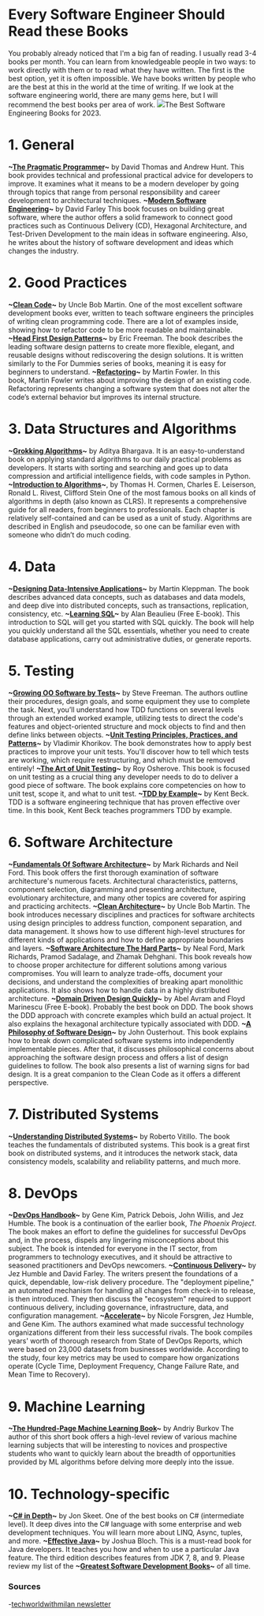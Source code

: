 # Every Software Engineer Should Read these Books


You probably already noticed that I'm a big fan of reading. I usually read 3-4 books per month. You can learn from knowledgeable people in two ways: to work directly with them or to read what they have written. The first is the best option, yet it is often impossible. We have books written by people who are the best at this in the world at the time of writing. If we look at the software engineering world, there are many gems here, but I will recommend the best books per area of work.
![](c16cb4c1-862b-49ab-b3f1-73b9ce6c2c36_3528x2871.jpeg.webp)[](https://substackcdn.com/image/fetch/f_auto,q_auto:good,fl_progressive:steep/https%3A%2F%2Fsubstack-post-media.s3.amazonaws.com%2Fpublic%2Fimages%2Fc16cb4c1-862b-49ab-b3f1-73b9ce6c2c36_3528x2871.jpeg)The Best Software Engineering Books for 2023.
# 1. General


**~[The Pragmatic Programmer](https://www.amazon.com/Pragmatic-Programmer-journey-mastery-Anniversary/dp/0135957052?crid=KJ9J5I3C18P1&keywords=The+Pragmatic+Programmer&qid=1677334440&s=books&sprefix=the+pragmatic+programmer+,stripbooks-intl-ship,249&sr=1-1&linkCode=sl1&tag=milanmilanovi-20&linkId=cb719f22c07be4dc51294d6a5852a3f0&language=en_US&ref_=as_li_ss_tl)~** by David Thomas and Andrew Hunt.
This book provides technical and professional practical advice for developers to improve. It examines what it means to be a modern developer by going through topics that range from personal responsibility and career development to architectural techniques.
**~[Modern Software Engineering](https://amzn.to/3kqZaQ6)~** by David Farley
This book focuses on building great software, where the author offers a solid framework to connect good practices such as Continuous Delivery (CD), Hexagonal Architecture, and Test-Driven Development to the main ideas in software engineering. Also, he writes about the history of software development and ideas which changes the industry.
# 2. Good Practices


**~[Clean Code](https://amzn.to/3KyVoyV)~** by Uncle Bob Martin.
One of the most excellent software development books ever, written to teach software engineers the principles of writing clean programming code. There are a lot of examples inside, showing how to refactor code to be more readable and maintainable.
**~[Head First Design Patterns](https://amzn.to/3Kzq2YX)~** by Eric Freeman.
The book describes the leading software design patterns to create more flexible, elegant, and reusable designs without rediscovering the design solutions. It is written similarly to the For Dummies series of books, meaning it is easy for beginners to understand.
**~[Refactoring](https://amzn.to/3m8bAgo)~** by Martin Fowler.
In this book, Martin Fowler writes about improving the design of an existing code. Refactoring represents changing a software system that does not alter the code’s external behavior but improves its internal structure.
# 3. Data Structures and Algorithms


**~[Grokking Algorithms](https://amzn.to/3ksUw4e)~** by Aditya Bhargava.
It is an easy-to-understand book on applying standard algorithms to our daily practical problems as developers. It starts with sorting and searching and goes up to data compression and artificial intelligence fields, with code samples in Python.
**~[Introduction to Algorithms](https://www.amazon.com/Introduction-Algorithms-fourth-Thomas-Cormen/dp/026204630X?crid=1LM7G3X1ECXIE&keywords=introduction+to+algorithms&qid=1675253683&s=books&sprefix=introduction+to+algorithms,stripbooks-intl-ship,185&sr=1-1&linkCode=sl1&tag=milanmilanovi-20&linkId=0bea5fe0ded3765ad9fa191e2528f539&language=en_US&ref_=as_li_ss_tl)~**, by Thomas H. Cormen, Charles E. Leiserson, Ronald L. Rivest, Clifford Stein
One of the most famous books on all kinds of algorithms in depth (also known as CLRS). It represents a comprehensive guide for all readers, from beginners to professionals. Each chapter is relatively self-contained and can be used as a unit of study. Algorithms are described in English and pseudocode, so one can be familiar even with someone who didn’t do much coding.
# 4. Data


**~[Designing Data-Intensive Applications](https://amzn.to/41uO65o)~** by Martin Kleppman.
The book describes advanced data concepts, such as databases and data models, and deep dive into distributed concepts, such as transactions, replication, consistency, etc.
**~[Learning SQL](http://www.r-5.org/files/books/computers/languages/sql/mysql/Alan_Beaulieu-Learning_SQL-EN.pdf)~** by Alan Beaulieu (Free E-book).
This introduction to SQL will get you started with SQL quickly. The book will help you quickly understand all the SQL essentials, whether you need to create database applications, carry out administrative duties, or generate reports.
# 5. Testing


**~[Growing OO Software by Tests](https://amzn.to/3xRVaeB)~** by Steve Freeman.
The authors outline their procedures, design goals, and some equipment they use to complete the task. Next, you’ll understand how TDD functions on several levels through an extended worked example, utilizing tests to direct the code's features and object-oriented structure and mock objects to find and then define links between objects.
**~[Unit Testing Principles, Practices, and Patterns](https://amzn.to/3ZBZYAJ)~** by Vladimir Khorikov.
The book demonstrates how to apply best practices to improve your unit tests. You'll discover how to tell which tests are working, which require restructuring, and which must be removed entirely!
**~[The Art of Unit Testing](https://amzn.to/3kr7m2K)~** by Roy Osherove.
This book is focused on unit testing as a crucial thing any developer needs to do to deliver a good piece of software. The book explains core competencies on how to unit test, scope it, and what to unit test.
**~[TDD by Example](https://amzn.to/3EEHwiC)~** by Kent Beck.
TDD is a software engineering technique that has proven effective over time. In this book, Kent Beck teaches programmers TDD by example.
# 6. Software Architecture


**~[Fundamentals Of Software Architecture](https://amzn.to/3xQ1EuD)~** by Mark Richards and Neil Ford.
This book offers the first thorough examination of software architecture's numerous facets. Architectural characteristics, patterns, component selection, diagramming and presenting architecture, evolutionary architecture, and many other topics are covered for aspiring and practicing architects.
**~[Clean Architecture](https://amzn.to/3ERwsPw)~** by Uncle Bob Martin.
The book introduces necessary disciplines and practices for software architects using design principles to address function, component separation, and data management. It shows how to use different high-level structures for different kinds of applications and how to define appropriate boundaries and layers.
**~[Software Architecture The Hard Parts](https://amzn.to/3Zmg15r)~** by Neal Ford, Mark Richards, Pramod Sadalage, and Zhamak Dehghani.
This book reveals how to choose proper architecture for different solutions among various compromises. You will learn to analyze trade-offs, document your decisions, and understand the complexities of breaking apart monolithic applications. It also shows how to handle data in a highly distributed architecture.
**~[Domain Driven Design Quickly](https://www.infoq.com/minibooks/domain-driven-design-quickly/)~** by Abel Avram and Floyd Marinescu (Free E-book).
Probably the best book on DDD. The book shows the DDD approach with concrete examples which build an actual project. It also explains the hexagonal architecture typically associated with DDD.
**~[A Philosophy of Software Design](https://amzn.to/3IopUZm)~** by John Ousterhout.
This book explains how to break down complicated software systems into independently implementable pieces. After that, it discusses philosophical concerns about approaching the software design process and offers a list of design guidelines to follow. The book also presents a list of warning signs for bad design. It is a great companion to the Clean Code as it offers a different perspective.
# 7. Distributed Systems


**~[Understanding Distributed Systems](https://amzn.to/3XZOFkG)~** by Roberto Vitillo.
The book teaches the fundamentals of distributed systems. This book is a great first book on distributed systems, and it introduces the network stack, data consistency models, scalability and reliability patterns, and much more.
# 8. DevOps


**~[DevOps Handbook](https://amzn.to/3m4iJ16)~** by Gene Kim, Patrick Debois, John Willis, and Jez Humble.
The book is a continuation of the earlier book, *The Phoenix Project*. The book makes an effort to define the guidelines for successful DevOps and, in the process, dispels any lingering misconceptions about this subject. The book is intended for everyone in the IT sector, from programmers to technology executives, and it should be attractive to seasoned practitioners and DevOps newcomers.
**~[Continuous Delivery](https://amzn.to/3ECoVUo)~** by Jez Humble and David Farley.
The writers present the foundations of a quick, dependable, low-risk delivery procedure. The "deployment pipeline," an automated mechanism for handling all changes from check-in to release, is then introduced. They then discuss the "ecosystem" required to support continuous delivery, including governance, infrastructure, data, and configuration management.
**~[Accelerate](https://amzn.to/3StOug6)~** by Nicole Forsgren, Jez Humble, and Gene Kim.
The authors examined what made successful technology organizations different from their less successful rivals. The book compiles years' worth of thorough research from State of DevOps Reports, which were based on 23,000 datasets from businesses worldwide. According to the study, four key metrics may be used to compare how organizations operate (Cycle Time, Deployment Frequency, Change Failure Rate, and Mean Time to Recovery).
# 9. Machine Learning


**~[The Hundred-Page Machine Learning Book](https://amzn.to/3Y1SIwN)~** by Andriy Burkov
The author of this short book offers a high-level review of various machine learning subjects that will be interesting to novices and prospective students who want to quickly learn about the breadth of opportunities provided by ML algorithms before delving more deeply into the issue.
# 10. Technology-specific


**~[C\# in Depth](https://amzn.to/3Ssfxsm)~** by Jon Skeet.
One of the best books on C# (intermediate level). It deep dives into the C# language with some enterprise and web development techniques. You will learn more about LINQ, Async, tuples, and more.
**~[Effective Java](https://amzn.to/3y9GGGU)~** by Joshua Bloch.
This is a must-read book for Java developers. It teaches you how and when to use a particular Java feature. The third edition describes features from JDK 7, 8, and 9.
Please review my list of the **~[Greatest Software Development Books](https://milan.milanovic.org/post/the-greatest-software-development-books-of-all-time/)~** of all time.

### Sources

-[techworldwithmilan newsletter](https://newsletter.techworld-with-milan.com/p/books-every-software-engineer-must/comments)